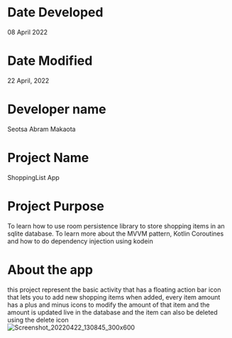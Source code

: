 # Date Developed
08 April 2022
# Date Modified
22 April, 2022
# Developer name
Seotsa Abram Makaota
# Project Name
 ShoppingList App
# Project Purpose
To learn how to use room persistence library to store shopping items in an sqlite
database. To learn more about the MVVM pattern, Kotlin Coroutines
and how to do dependency injection using kodein
# About the app
this project represent the basic activity that has a floating action bar icon
that lets you to add new shopping items
when added, every item amount has a plus and minus icons to modify the
amount of that item and the amount is updated live in the database
and the item can also be deleted using the delete icon\
![Screenshot_20220422_130845_300x600](https://user-images.githubusercontent.com/74915165/164705346-19105a66-2d7d-4b54-a71f-a9256511ac10.png)


